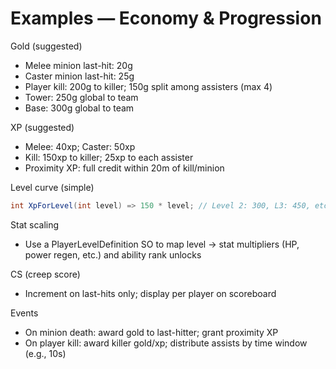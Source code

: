 # Examples — Economy & Progression

Gold (suggested)
- Melee minion last-hit: 20g
- Caster minion last-hit: 25g
- Player kill: 200g to killer; 150g split among assisters (max 4)
- Tower: 250g global to team
- Base: 300g global to team

XP (suggested)
- Melee: 40xp; Caster: 50xp
- Kill: 150xp to killer; 25xp to each assister
- Proximity XP: full credit within 20m of kill/minion

Level curve (simple)
```csharp path=null start=null
int XpForLevel(int level) => 150 * level; // Level 2: 300, L3: 450, etc.
```

Stat scaling
- Use a PlayerLevelDefinition SO to map level → stat multipliers (HP, power regen, etc.) and ability rank unlocks

CS (creep score)
- Increment on last-hits only; display per player on scoreboard

Events
- On minion death: award gold to last-hitter; grant proximity XP
- On player kill: award killer gold/xp; distribute assists by time window (e.g., 10s)
